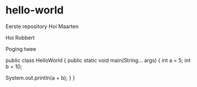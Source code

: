 # hello-world
Eerste repository
Hoi Maarten

Hoi Robbert

Poging twee

public class HelloWorld {
public static void main(String... args) {
int a = 5;
int b = 10;

System.out.println(a + b);
}
}
